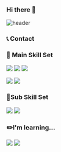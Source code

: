 ### Hi there 👋

<!--
**jiazzang/jiazzang** is a ✨ _special_ ✨ repository because its `README.md` (this file) appears on your GitHub profile.

Here are some ideas to get you started:

- 🔭 I’m currently working on ...
- 🌱 I’m currently learning ...
- 👯 I’m looking to collaborate on ...
- 🤔 I’m looking for help with ...
- 💬 Ask me about ...
- 📫 How to reach me: ...
- 😄 Pronouns: ...
- ⚡ Fun fact: ...
-->

![header](https://capsule-render.vercel.app/api?type=wave&color=auto&text=Welcome%20to%20jiazzang's%20GitHub%20👋&fontColor=000000&animation=twinkling&fontSize=40&fontAlignY=40&fontAlign=50&height=250)

### 📞 Contact


### 💪 Main Skill Set
<img src="https://img.shields.io/badge/Python-3776AB?style=flat-square&logo=python&logoColor=white">&nbsp;<img src="https://img.shields.io/badge/googlecolab-F9AB00?style=flat-square&logo=googlecolab&logoColor=white">&nbsp;<img src="https://img.shields.io/badge/jupyter-F37626?style=flat-square&logo=jupyter&logoColor=white">


<img src="https://img.shields.io/badge/MySQL-4479A1?style=flat-square&logo=mysql&logoColor=white">


<img src="https://img.shields.io/badge/R-276DC3?style=flat-square&logo=r&logoColor=white">


### 🚀Sub Skill Set
<img src="https://img.shields.io/badge/Tableau-E97627?style=flat-square&logo=tableau&logoColor=white">


<img src="https://img.shields.io/badge/Figma-F24E1E?style=flat-square&logo=figma&logoColor=white">


### ✏️I'm learning...
<img src="https://img.shields.io/badge/Amazon AWS-FF9900?style=flat-square&logo=amazonaws&logoColor=white">


<img src="https://img.shields.io/badge/Google Analytics-E37400?style=flat-square&logo=googleanalytics&logoColor=white">
